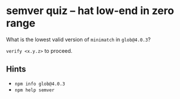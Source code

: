 # semver quiz – hat low-end in zero range

What is the lowest valid version of `minimatch` in `glob@4.0.3`?

`verify <x.y.z>` to proceed.

## Hints

* `npm info glob@4.0.3`
* `npm help semver`
